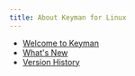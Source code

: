 ```yaml
---
title: About Keyman for Linux
---
```


* [Welcome to Keyman](welcome)
* [What's New](whatsnew)
* [Version History](history)
